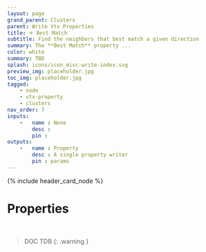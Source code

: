```yaml
---
layout: page
grand_parent: Clusters
parent: Write Vtx Properties
title: 🝊 Best Match
subtitle: Find the neighbors that best match a given direction
summary: The **Best Match** property ...
color: white
summary: TBD
splash: icons/icon_misc-write-index.svg
preview_img: placeholder.jpg
toc_img: placeholder.jpg
tagged: 
    - node
    - vtx-property
    - clusters
nav_order: 7
inputs:
    -   name : None
        desc : 
        pin : 
outputs:
    -   name : Property
        desc : A single property writer
        pin : params
---
```


{% include header_card_node %}

# Properties
<br>

> DOC TDB
{: .warning }
